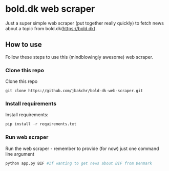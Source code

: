 # bold.dk web scraper
Just a super simple web scraper (put together really quickly) to fetch news about a topic from bold.dk(https://bold.dk).

## How to use
Follow these steps to use this (mindblowingly awesome) web scraper.

### Clone this repo
Clone this repo
```git
git clone https://github.com/jbakchr/bold-dk-web-scraper.git
```

### Install requirements
Install requirements:
```python
pip install -r requirements.txt
```

### Run web scraper
Run the web scraper - remember to provide (for now) just one command line argument
```python
python app.py BIF #If wanting to get news about BIF from Denmark
```
